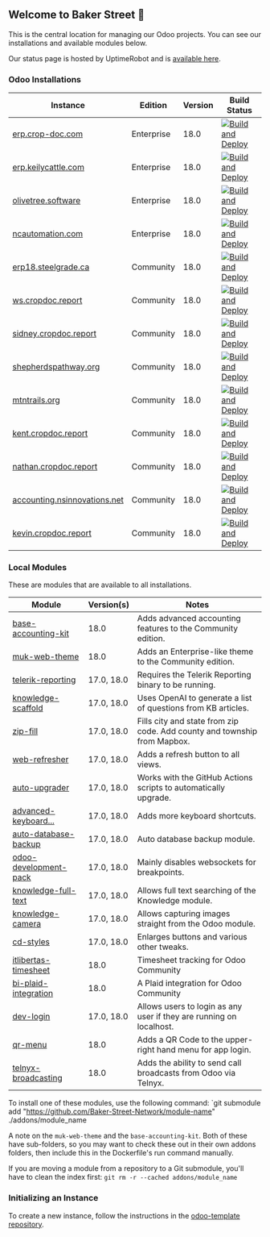 ## Welcome to Baker Street 👋
This is the central location for managing our Odoo projects. You can see our installations and available modules below.

Our status page is hosted by UptimeRobot and is [available here](https://status.bakerstreet.network).

### Odoo Installations
| Instance                                               | Edition      | Version | Build Status     |
| ------------------------------------------------------ | ------------ | ------- | ---------------- |
| [erp.crop-doc.com](https://erp.crop-doc.com)           | Enterprise   | 18.0    | [![Build and Deploy](https://github.com/Baker-Street-Network/crop-doc/actions/workflows/build_and_deploy.yml/badge.svg)](https://github.com/Baker-Street-Network/crop-doc/actions/workflows/build_and_deploy.yml)
| [erp.keilycattle.com](https://erp.keilycattle.com)     | Enterprise   | 18.0    | [![Build and Deploy](https://github.com/Baker-Street-Network/keily-cattle/actions/workflows/build_and_deploy.yml/badge.svg)](https://github.com/Baker-Street-Network/keily-cattle/actions/workflows/build_and_deploy.yml)
| [olivetree.software](https://olivetree.software)       | Enterprise   | 18.0    | [![Build and Deploy](https://github.com/Baker-Street-Network/stauffer-enterprises/actions/workflows/build_and_deploy.yml/badge.svg)](https://github.com/Baker-Street-Network/stauffer-enterprises/actions/workflows/build_and_deploy.yml)
| [ncautomation.com](https://odootest.ncautomation.com)  | Enterprise   | 18.0    | [![Build and Deploy](https://github.com/Baker-Street-Network/neil-co/actions/workflows/build_and_deploy.yml/badge.svg)](https://github.com/Baker-Street-Network/neil-co/actions/workflows/build_and_deploy.yml)
| [erp18.steelgrade.ca](https://erp18.steelgrade.ca)     | Community    | 18.0    | [![Build and Deploy](https://github.com/Baker-Street-Network/steelgrade/actions/workflows/build_and_deploy.yml/badge.svg)](https://github.com/Baker-Street-Network/steelgrade/actions/workflows/build_and_deploy.yml)
| [ws.cropdoc.report](https://ws.cropdoc.report)         | Community    | 18.0    | [![Build and Deploy](https://github.com/Baker-Street-Network/washington-street/actions/workflows/build_and_deploy.yml/badge.svg)](https://github.com/Baker-Street-Network/washington-street/actions/workflows/build_and_deploy.yml)
| [sidney.cropdoc.report](https://sidney.cropdoc.report) | Community    | 18.0    | [![Build and Deploy](https://github.com/Baker-Street-Network/sidney-rudolph/actions/workflows/build_and_deploy.yml/badge.svg)](https://github.com/Baker-Street-Network/sidney-rudolph/actions/workflows/build_and_deploy.yml)
| [shepherdspathway.org](https://shepherdspathway.org)   | Community    | 18.0    | [![Build and Deploy](https://github.com/Baker-Street-Network/shepherds-pathway/actions/workflows/build_and_deploy.yml/badge.svg)](https://github.com/Baker-Street-Network/shepherds-pathway/actions/workflows/build_and_deploy.yml)
| [mtntrails.org](https://mtntrails.org)                 | Community    | 18.0    | [![Build and Deploy](https://github.com/Baker-Street-Network/mtn-trails/actions/workflows/build_and_deploy.yml/badge.svg)](https://github.com/Baker-Street-Network/mtn-trails/actions/workflows/build_and_deploy.yml)
| [kent.cropdoc.report](https://kent.cropdoc.report)     | Community    | 18.0    | [![Build and Deploy](https://github.com/Baker-Street-Network/kent-martin/actions/workflows/build_and_deploy.yml/badge.svg)](https://github.com/Baker-Street-Network/kent-martin/actions/workflows/build_and_deploy.yml)
| [nathan.cropdoc.report](https://nathan.cropdoc.report) | Community    | 18.0    | [![Build and Deploy](https://github.com/Baker-Street-Network/nathan-martin/actions/workflows/build_and_deploy.yml/badge.svg)](https://github.com/Baker-Street-Network/nathan-martin/actions/workflows/build_and_deploy.yml)
| [accounting.nsinnovations.net](accounting.nsinnovations.net) | Community    | 18.0    | [![Build and Deploy](https://github.com/Baker-Street-Network/kings-tech/actions/workflows/build_and_deploy.yml/badge.svg)](https://github.com/Baker-Street-Network/kings-tech/actions/workflows/build_and_deploy.yml)
| [kevin.cropdoc.report](kevin.cropdoc.report)           | Community    | 18.0    | [![Build and Deploy](https://github.com/Baker-Street-Network/kevin-martin/actions/workflows/build_and_deploy.yml/badge.svg)](https://github.com/Baker-Street-Network/kevin-martin/actions/workflows/build_and_deploy.yml)

### Local Modules
These are modules that are available to all installations.

| Module                   | Version(s)    | Notes             |
| ------------------------ | ------------- | ----------------- |
| [base-accounting-kit](https://github.com/Baker-Street-Network/base-accounting-kit)           | 18.0       | Adds advanced accounting features to the Community edition.              |
| [muk-web-theme](https://github.com/Baker-Street-Network/muk-web-theme)                       | 18.0       | Adds an Enterprise-like theme to the Community edition.                  |
| [telerik-reporting](https://github.com/Baker-Street-Network/telerik-reporting)               | 17.0, 18.0 | Requires the Telerik Reporting binary to be running.                     |
| [knowledge-scaffold](https://github.com/Baker-Street-Network/knowledge-scaffold)             | 17.0, 18.0 | Uses OpenAI to generate a list of questions from KB articles.            |
| [zip-fill](https://github.com/Baker-Street-Network/zip-fill)                                 | 17.0, 18.0 | Fills city and state from zip code. Add county and township from Mapbox. |
| [web-refresher](https://github.com/Baker-Street-Network/web-refresher)                       | 17.0, 18.0 | Adds a refresh button to all views.                                      |
| [auto-upgrader](https://github.com/Baker-Street-Network/auto-upgrader)                       | 17.0, 18.0 | Works with the GitHub Actions scripts to automatically upgrade.          |
| [advanced-keyboard...](https://github.com/Baker-Street-Network/advanced-keyboard-shortcuts)  | 17.0, 18.0 | Adds more keyboard shortcuts.                                            |
| [auto-database-backup](https://github.com/Baker-Street-Network/auto-database-backup)         | 17.0, 18.0 | Auto database backup module.                                             |
| [odoo-development-pack](https://github.com/Baker-Street-Network/odoo-development-pack)       | 17.0, 18.0 | Mainly disables websockets for breakpoints.                              |
| [knowledge-full-text](https://github.com/Baker-Street-Network/knowledge-full-text)           | 17.0, 18.0 | Allows full text searching of the Knowledge module.                      |
| [knowledge-camera](https://github.com/Baker-Street-Network/knowledge-camera)                 | 17.0, 18.0 | Allows capturing images straight from the Odoo module.                   |
| [cd-styles](https://github.com/Baker-Street-Network/cd-styles)                               | 17.0, 18.0 | Enlarges buttons and various other tweaks.                               |
| [itlibertas-timesheet](https://github.com/Baker-Street-Network/itlibertas-timesheet)         | 18.0       | Timesheet tracking for Odoo Community                                    |
| [bi-plaid-integration](https://github.com/Baker-Street-Network/bi-plaid-integration)         | 18.0       | A Plaid integration for Odoo Community                                   |
| [dev-login](https://github.com/Baker-Street-Network/dev-login)                               | 17.0, 18.0 | Allows users to login as any user if they are running on localhost.      |
| [qr-menu](https://github.com/Baker-Street-Network/qr-menu)                                   | 18.0       | Adds a QR Code to the upper-right hand menu for app login.               |
| [telnyx-broadcasting](https://github.com/Baker-Street-Network/telnyx-broadcasting)           | 18.0       | Adds the ability to send call broadcasts from Odoo via Telnyx.           |

To install one of these modules, use the following command:
`git submodule add "https://github.com/Baker-Street-Network/module-name" ./addons/module_name

A note on the `muk-web-theme` and the `base-accounting-kit`. Both of these have sub-folders, so you may want to check these out in their own addons folders, then include this in the Dockerfile's run command manually.

If you are moving a module from a repository to a Git submodule, you'll have to clean the index first:
`git rm -r --cached addons/module_name`

### Initializing an Instance
To create a new instance, follow the instructions in the [odoo-template repository](https://github.com/Baker-Street-Network/odoo-template).
